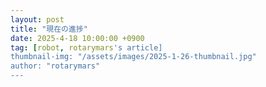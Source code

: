 ```yaml
---
layout: post
title: "現在の進捗"
date: 2025-4-18 10:00:00 +0900
tag: [robot, rotarymars's article]
thumbnail-img: "/assets/images/2025-1-26-thumbnail.jpg"
author: "rotarymars"
---
```






